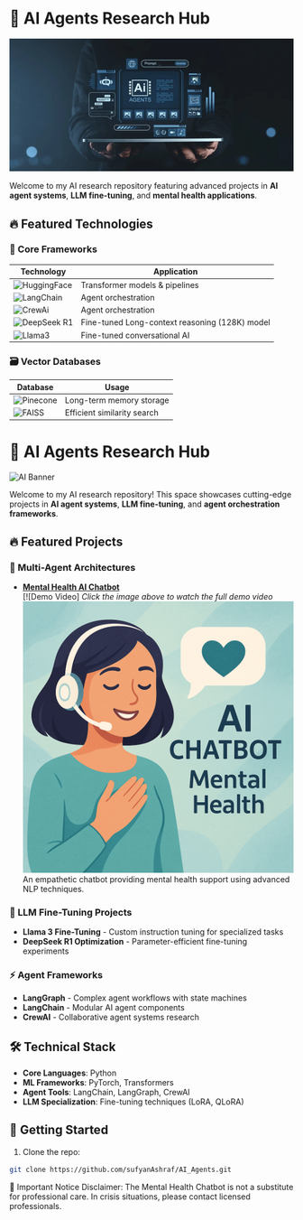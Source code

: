 # 🧠 AI Agents Research Hub

![AI Mental Health Banner](ai-agent-banner.jpg)

Welcome to my AI research repository featuring advanced projects in **AI agent systems**, **LLM fine-tuning**, and **mental health applications**.

## 🔥 Featured Technologies

### 🤖 Core Frameworks
| Technology | Application |
|------------|-------------|
| ![HuggingFace](https://img.shields.io/badge/HuggingFace-FFD21E?logo=huggingface&logoColor=black) | Transformer models & pipelines |
| ![LangChain](https://img.shields.io/badge/LangChain-00A67E?logo=langchain&logoColor=white) | Agent orchestration |
| ![CrewAi](https://img.shields.io/badge/CrewAi-00A67E?logo=CrewAi&logoColor=white) | Agent orchestration |
| ![DeepSeek R1](https://img.shields.io/badge/DeepSeek_R1-05122A?logo=deepseek&logoColor=61DAFB) | Fine-tuned Long-context reasoning (128K) model |
| ![Llama3](https://img.shields.io/badge/Meta-Llama%203-FFB86C?logo=meta) | Fine-tuned conversational AI |

### 🗃️ Vector Databases
| Database | Usage |
|----------|-------|
| ![Pinecone](https://img.shields.io/badge/Pinecone-430098?logo=pinecone&logoColor=white) | Long-term memory storage |
| ![FAISS](https://img.shields.io/badge/FAISS-005571?logo=facebook&logoColor=white) | Efficient similarity search |








# 🧠 AI Agents Research Hub

![AI Banner](https://via.placeholder.com/1200x400/0D1117/FFFFFF?text=Advanced+AI+Agents+and+LLM+Technologies)

Welcome to my AI research repository! This space showcases cutting-edge projects in **AI agent systems**, **LLM fine-tuning**, and **agent orchestration frameworks**.

## 🔥 Featured Projects

### 🤖 Multi-Agent Architectures
- **[Mental Health AI Chatbot](Mental_Health_Ai_chatbot.ipynb)**  
  [![Demo Video] *Click the image above to watch the full demo video*
  [![AI Mental Health Chatbot Preview](AI%20chatbot%20for%20Mental%20Health.png)](https://github.com/sufyanAshraf/AI_Agents/blob/main/Mental%20Health%20AI%20chatbot.mp4)
  An empathetic chatbot providing mental health support using advanced NLP techniques.

### 🦙 LLM Fine-Tuning Projects
- **Llama 3 Fine-Tuning** - Custom instruction tuning for specialized tasks
- **DeepSeek R1 Optimization** - Parameter-efficient fine-tuning experiments

### ⚡ Agent Frameworks
- **LangGraph** - Complex agent workflows with state machines
- **LangChain** - Modular AI agent components
- **CrewAI** - Collaborative agent systems research

## 🛠️ Technical Stack
- **Core Languages**: Python
- **ML Frameworks**: PyTorch, Transformers
- **Agent Tools**: LangChain, LangGraph, CrewAI
- **LLM Specialization**: Fine-tuning techniques (LoRA, QLoRA)

## 🚀 Getting Started
1. Clone the repo:
```bash
git clone https://github.com/sufyanAshraf/AI_Agents.git

```

📜 Important Notice
Disclaimer: The Mental Health Chatbot is not a substitute for professional care. In crisis situations, please contact licensed professionals.
